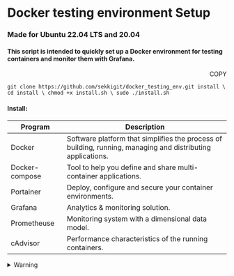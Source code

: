 # Docker testing environment Setup
### Made for Ubuntu 22.04 LTS and 20.04


#### This script is intended to quickly set up a Docker environment for testing containers and monitor them with Grafana.

<p align="right">COPY
</p>

```
git clone https://github.com/sekkigit/docker_testing_env.git install \ cd install \ chmod +x install.sh \ sudo ./install.sh
```

#### Install: 

| Program | Description |
| --- | --- |
| Docker | Software platform that simplifies the process of building, running, managing and distributing applications. |
| Docker-compose | Tool to help you define and share multi-container applications. |
| Portainer | Deploy, configure and secure your container environments. |
| Grafana | Analytics & monitoring solution. |
| Prometheuse | Monitoring system with a dimensional data model. |
| cAdvisor | Performance characteristics of the running containers. |

<details><summary>Warning</summary>
<p>

#### ⚠️ Please beware that products can change over time.

I do my best to keep up with the latest changes and releases, but please understand that this won’t always be the case.

</p>
</details>
